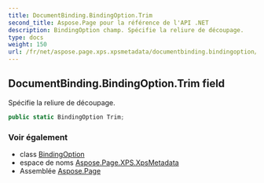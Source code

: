 ```yaml
---
title: DocumentBinding.BindingOption.Trim
second_title: Aspose.Page pour la référence de l'API .NET
description: BindingOption champ. Spécifie la reliure de découpage.
type: docs
weight: 150
url: /fr/net/aspose.page.xps.xpsmetadata/documentbinding.bindingoption/trim/
---
```

## DocumentBinding.BindingOption.Trim field

Spécifie la reliure de découpage.

```csharp
public static BindingOption Trim;
```

### Voir également

* class [BindingOption](../)
* espace de noms [Aspose.Page.XPS.XpsMetadata](../../documentbinding.bindingoption/)
* Assemblée [Aspose.Page](../../../)


